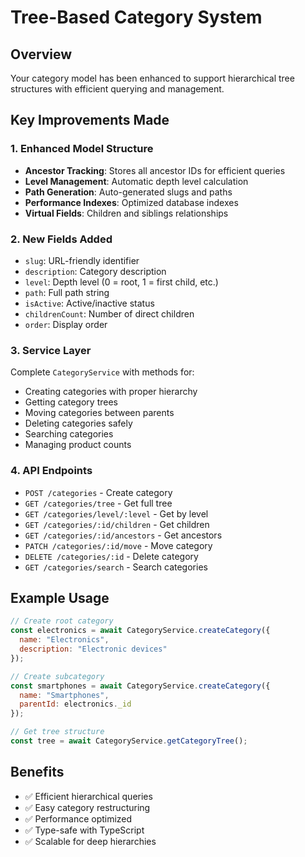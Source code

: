 # Tree-Based Category System

## Overview
Your category model has been enhanced to support hierarchical tree structures with efficient querying and management.

## Key Improvements Made

### 1. Enhanced Model Structure
- **Ancestor Tracking**: Stores all ancestor IDs for efficient queries
- **Level Management**: Automatic depth level calculation
- **Path Generation**: Auto-generated slugs and paths
- **Performance Indexes**: Optimized database indexes
- **Virtual Fields**: Children and siblings relationships

### 2. New Fields Added
- `slug`: URL-friendly identifier
- `description`: Category description
- `level`: Depth level (0 = root, 1 = first child, etc.)
- `path`: Full path string
- `isActive`: Active/inactive status
- `childrenCount`: Number of direct children
- `order`: Display order

### 3. Service Layer
Complete `CategoryService` with methods for:
- Creating categories with proper hierarchy
- Getting category trees
- Moving categories between parents
- Deleting categories safely
- Searching categories
- Managing product counts

### 4. API Endpoints
- `POST /categories` - Create category
- `GET /categories/tree` - Get full tree
- `GET /categories/level/:level` - Get by level
- `GET /categories/:id/children` - Get children
- `GET /categories/:id/ancestors` - Get ancestors
- `PATCH /categories/:id/move` - Move category
- `DELETE /categories/:id` - Delete category
- `GET /categories/search` - Search categories

## Example Usage

```javascript
// Create root category
const electronics = await CategoryService.createCategory({
  name: "Electronics",
  description: "Electronic devices"
});

// Create subcategory
const smartphones = await CategoryService.createCategory({
  name: "Smartphones", 
  parentId: electronics._id
});

// Get tree structure
const tree = await CategoryService.getCategoryTree();
```

## Benefits
- ✅ Efficient hierarchical queries
- ✅ Easy category restructuring
- ✅ Performance optimized
- ✅ Type-safe with TypeScript
- ✅ Scalable for deep hierarchies 